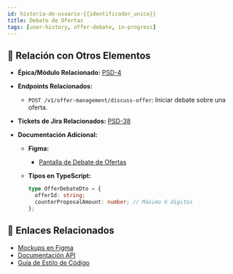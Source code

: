 ```yaml
---
id: historia-de-usuario-{{identificador_unico}}
title: Debate de Ofertas
tags: [user-history, offer-debate, in-progress]
---
```


<!-- ## 📋 Descripción General -->
<!---->
<!-- **Como** [Adminitrador de organizacion],   -->
<!-- **Quiero** debatir las ofertas creadas asociadas a la [Entidad o Evento],   -->
<!-- **Para** observar y sugerir los precios de la tasación. -->
<!---->
<!-- ## 🎯 Criterios de Aceptación -->
<!---->
<!-- - [ ] **Funcionalidad Configurada para:** Esta funcionalidad debe estar configurada para [Rol o Usuario por defecto]. -->
<!-- - [ ] **Debate de Ofertas:** -->
<!--   - **Visualización:** Al debatir la oferta seleccionada, debe permitir a la [Rol o Usuario] visualizar el bien a debatir y el precio de tasación actual. -->
<!--   - **Colocación de Contrapropuesta:** Debe permitir ingresar una contrapropuesta (numérico de 6 dígitos como máximo). -->
<!--   - **Debate Individual:** El debate es individual para cada oferta. -->
<!-- - [ ] **Cambio de Estado de la Oferta:** Se debe cambiar el estado de la oferta a [Debated (Debatida)] al confirmar la nueva propuesta de la Organizacion. -->
<!-- - [ ] **Cambio de Estado del Evento:** -->
<!--   - **Primera Oferta Debatida:** Si es la primera oferta debatida, se debe cambiar el estado del evento a [Nuevo Estado del Evento] y enviar notificaciones ([PSD-43](https://novaly-team.atlassian.net/browse/PSD-43)). -->
<!--   - **Múltiples Debates:** Si se mantienen múltiples debates sobre una misma oferta, se debe almacenar la información ([PSD-40](https://novaly-team.atlassian.net/browse/PSD-40)). -->
<!---->

## 🔗 Relación con Otros Elementos

- **Épica/Módulo Relacionado:** [PSD-4](https://novaly-team.atlassian.net/browse/PSD-4)
- **Endpoints Relacionados:**
  - `POST /v1/offer-management/discuss-offer`: Iniciar debate sobre una oferta.
- **Tickets de Jira Relacionados:** [PSD-38](https://novaly-team.atlassian.net/browse/PSD-38)
- **Documentación Adicional:**

  - **Figma:**
    - [Pantalla de Debate de Ofertas](https://www.figma.com/design/7h5bUXzvQMQYmOc7jNNm4b/Subastas-UI?node-id=1403-86450&t=812XUNk83O6rBg6K-4)
  - **Tipos en TypeScript:**

    ```ts
    type OfferDebateDto = {
      offerId: string;
      counterProposalAmount: number; // Máximo 6 dígitos
    };
    ```

<!-- ## 🧪 Pruebas y Calidad -->
<!---->
<!-- - [ ] **Unit Tests:** Desarrollar pruebas unitarias para la lógica de debate y cambio de estado de ofertas. -->
<!-- - [ ] **Integration Tests:** Verificar la integración con la base de datos y API para el manejo de debates y estados de ofertas y eventos. -->
<!-- - [ ] **QA Check:** Revisión por el equipo de QA para asegurar que la funcionalidad cumple con los requisitos. -->
<!---->
<!-- ## 🚀 Desarrollo -->
<!---->
<!-- ### Tareas -->
<!---->
<!-- - [x] **Desarrollo de Endpoints Requeridos:** Implementar el endpoint para iniciar debates sobre ofertas y actualizar estados. -->
<!-- - [ ] **Desarrollo de la Funcionalidad:** Implementar la lógica para debatir ofertas y gestionar contrapropuestas. -->
<!-- - [ ] **Cambio de Estado de la Oferta y Evento:** Implementar la lógica para actualizar el estado de ofertas y eventos según corresponda. -->
<!---->
<!-- ### Progreso -->
<!---->
<!-- - **Fecha de Inicio:** 01/09/2024 -->
<!-- - **Fecha Estimada de Finalización:** 08/09/2024 -->
<!-- - **Desarrolladores Responsables:** Frank Cary, Christian Gomez -->
<!---->
<!-- ## 📷 Capturas de Pantalla / Mockups -->
<!---->
<!-- - **Capturas de Pantalla:** Incluye imágenes relevantes de la interfaz y visualización esperada (a añadir). -->
<!---->
<!-- ## 🔄 Cambios Requeridos -->
<!---->
<!-- - [ ] **Cambio 1:** Ajustar la interfaz para la visualización de la oferta y contrapropuesta. -->
<!-- - [ ] **Cambio 2:** Asegurar que los estados de ofertas y eventos se actualicen correctamente. -->
<!---->
<!-- ## 🛠️ Implementación Técnica -->
<!---->
<!-- ### Repositorio y Rama -->
<!---->
<!-- - **Repositorio:** [Enlace al repositorio] -->
<!-- - **Rama de Desarrollo:** [Nombre de la rama] -->
<!---->
<!-- ### Consideraciones Técnicas -->
<!---->
<!-- - [ ] **Revisar Compatibilidad:** Asegurarse de que la nueva funcionalidad sea compatible con los módulos existentes. -->
<!-- - [ ] **Actualizar Documentación:** Modificar la documentación técnica si es necesario para reflejar los cambios. -->
<!---->

## 📂 Enlaces Relacionados

- [Mockups en Figma](https://www.figma.com/design/7h5bUXzvQMQYmOc7jNNm4b/Subastas-UI?node-id=1601-38911&t=1gF1Kx63LP3LUSWz-4)
- [Documentación API](https://back.deocasion.mrmisti.com/docs#/)
- [Guía de Estilo de Código]()

<!-- ## 📑 Notas y Comentarios -->
<!---->
<!-- - **Notas Adicionales:** La funcionalidad debe permitir una interacción clara y eficiente para debatir ofertas y registrar contrapropuestas. -->
<!---->
<!-- ## 📞 Contactos Relevantes -->
<!---->
<!-- - **Product Owner:** [Nombre y contacto] -->
<!-- - **QA Responsable:** [Nombre y contacto] -->
<!-- - **UI/UX Designer:** [Nombre y contacto] -->
<!---->
<!-- ## 🔍 Revisión Final -->
<!---->
<!-- - [ ] **Revisión por Product Owner** -->
<!-- - [ ] **Revisión por QA** -->
<!-- - [ ] **Aprobación Final** -->
